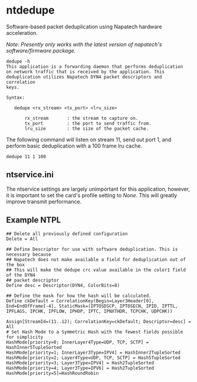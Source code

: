 # ntdedupe

Software-based packet deduplication using Napatech hardware acceleration.

*Note: Presently only works with the latest version of napatech's software/firmware package.*

```
dedupe -h 
This application is a forwarding daemon that performs deduplication
on network traffic that is received by the application. This
deduplication utilizes Napatech DYN4 packet descriptors and correlation
keys.

Syntax:

   dedupe <rx_stream> <tx_port> <lru_size>

       rx_stream       : the stream to capture on.
       tx_port         : the port to send traffic from.
       lru_size        : the size of the packet cache.
```


The following command will listen on stream 11, send out port 1, and perform basic deduplication with a 100 frame lru cache.

`dedupe 11 1 100`

## ntservice.ini

The ntservice settings are largely unimportant for this application, however, it is important to set the card's profile setting to *None*. This will greatly improve transmit performance.

## Example NTPL

```
## Delete all previously defined configuration
Delete = All

## Define Descriptor for use with software deduplication. This is necessary because
## Napatech does not make available a field for deduplication out of the box
## This will make the dedupe crc value available in the color1 field of the DYN4
## packet descriptor
Define desc = Descriptor(DYN4, ColorBits=8)

## Define the mask for how the hash will be calculated.
Define ckDefault = CorrelationKey(Begin=Layer3Header[0], End=EndOfFrame[-4], StaticMask=(IPTOSDSCP, IPTOSECN, IPID, IPTTL, IPFLAGS, IPCHK, IPFLOW, IPHOP, IPTC, IPNXTHDR, TCPCHK, UDPCHK))

Assign[StreamId=(11..12); CorrelationKey=ckDefault; Descriptor=desc] = All
# Set Hash Mode to a Symmetric Hash with the fewest fields possible for simplicity
HashMode[priority=0; InnerLayer4Type=UDP, TCP, SCTP] = HashInner5TupleSorted
HashMode[priority=1; InnerLayer3Type=IPV4] = HashInner2TupleSorted
HashMode[priority=2; Layer4Type=UDP, TCP, SCTP] = Hash5TupleSorted
HashMode[priority=3; Layer3Type=IPV4] = Hash2TupleSorted
HashMode[priority=4; Layer3Type=IPV6] = Hash2TupleSorted
HashMode[priority=5]=HashRoundRobin
```
